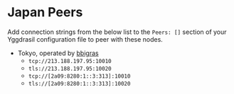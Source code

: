 # Japan Peers

Add connection strings from the below list to the `Peers: []` section of your
Yggdrasil configuration file to peer with these nodes.

* Tokyo, operated by [bbigras](https://matrix.to/#/@bbigras:matrix.org)
  * `tcp://213.188.197.95:10010`
  * `tls://213.188.197.95:10020`
  * `tcp://[2a09:8280:1::3:313]:10010`
  * `tls://[2a09:8280:1::3:313]:10020`
